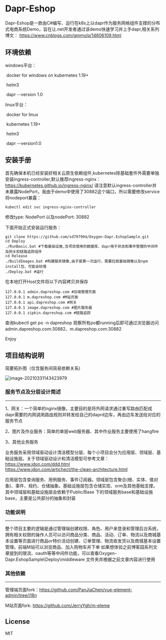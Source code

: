 # Dapr-Eshop

Dapr-Eshop是一款由C#编写、运行在k8s上以dapr作为服务网格组件支撑的分布式电商系统Demo，旨在让.net开发者通过该demo快速学习并上手dapr,相关系列博文：
https://www.cnblogs.com/gmmy/p/14606109.html

## 环境依赖

windows平台：

​	docker for windows on kubernetes 1.19+

​	helm3

​	dapr  --version 1.0

linux平台：

​	docker for linux

​	kubernetes 1.19+

​	helm3

​	dapr --version1.0

## 安装手册

首先确保本机已经安装好相关云原生依赖组件,kubernetes除基础套件外需要单独安装ingress-controller,默认推荐ingress-nginx：https://kubernetes.github.io/ingress-nginx/  请注意默认ingress-controller并未暴露NodePort，我由于demo中使用了30882这个端口，所以需要修改service将nodeport暴露：

```
kubectl edit svc ingress-nginx-controller
```

修改type: NodePort 以及nodePort: 30882

下面开始正式安装运行服务：

```shell
git clone https://github.com/sd797994/Oxygen-Dapr.EshopSample.git
cd Deploy
./RunBasic.bat #下载基础设施,含项目使用的数据库、dapr用于状态和事件管理的中间件及网关和链路追踪组件
cd Release
./BuildImages.bat #构建服务镜像,由于是第一次运行，需要拉取基础镜像以及npm install包，可能会较慢
./Deploy.bat #运行
```

在本地打开Host文件将以下内容拷贝并保存

```
127.0.0.1 admin.dapreshop.com #后端管理页面
127.0.0.1 m.dapreshop.com #M站页面
127.0.0.1 api.dapreshop.com #网关
127.0.0.1 image.dapreshop.com #图片服务器
127.0.0.1 zipkin.dapreshop.com #链路追踪
```

查询kubectl get po -n dapreshop 观察所有po都running后即可通过浏览器访问 admin.dapreshop.com:30882、m.dapreshop.com:30882

Enjoy

## 项目结构说明

简要拓扑图（仅含服务间简易依赖关系)

![image-20210331143423979](https://user-images.githubusercontent.com/26075482/113103072-688c2580-9231-11eb-82ae-285fa3153638.png)

### 服务节点及分层设计简述

------

1、网关：一个简单的nginx镜像，主要目的是将外网请求通过重写路由匹配成dapr需要的内网调用路由规则并转发给自己的daprd边车，再由边车发送给对应的服务节点

2、图片及作业服务：简单的单层web服务器、其中作业服务主要使用了hangfire

3、其他业务服务

业务服务采用领域驱动设计清洁模型分层、每个小项目会分为应用层、领域层、基础设施层。关于领域驱动设计和清洁模型可参考文章：
https://www.jdon.com/ddd.html  
https://www.jdon.com/artichect/the-clean-architecture.html

应用层包含查询服务、用例服务、事件订阅器。领域层包含聚合(根、实体、值对象)、事件、规约、仓储抽象。基础设施层包含仓储实现、orm及其他基础支撑。其中领域层和基础设施层会依赖于Public/Base 下的领域服务base和基础设施base，主要是公共部分的抽象和封装

### 功能说明

------

整个项目主要的逻辑是通过管理端创建权限、角色、用户来登录和管理后台系统，拥有相关权限的操作人员可以访问商品分类、商品、活动、订单、物流以及商城基本设置等页面进行商品or特价活动创建、订单管理、物流收发货以及商城基本设置管理。前端M站可以浏览商品、加入购物车并下单
如果想体验之前博客园系列文章提到的限流、oauth等等中间件功能，可以查看Oxygen-Dapr.EshopSample\Deploy\middleware 文件夹并根据之前文章内容进行使用

### 其他依赖

------

管理端页面fork：https://github.com/PanJiaChen/vue-element-admin/tree/i18n

M站页面fork: https://github.com/JerryYgh/m-eleme

## License

MIT
